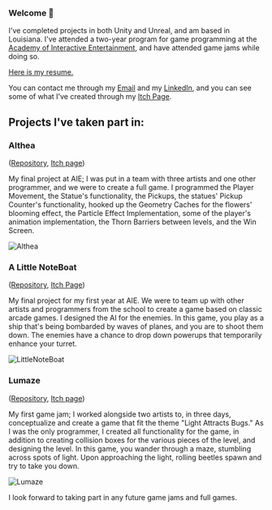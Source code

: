 ### Welcome 👋
I've completed projects in both Unity and Unreal, and am based in Louisiana. I've attended a two-year program for game programming at the [Academy of Interactive Entertainment](https://aie.edu/), and have attended game jams while doing so.

[Here is my resume.](https://resume.creddle.io/resume/capjh56yctc)

You can contact me through my [Email](mailto:https://judeous@tutanota.com) and my [LinkedIn](https://www.linkedin.com/in/jude-mentel-7682001bb), and you can see some of what I've created through my [Itch Page](https://judeous.itch.io/).

## Projects I've taken part in:
### **Althea**
([Repository](https://github.com/Judeous/Althea), [Itch page](https://green-production.itch.io/althea))

My final project at AIE; I was put in a team with three artists and one other programmer, and we were to create a full game. I programmed the Player Movement, the Statue's functionality, the Pickups, the statues' Pickup Counter's functionality, hooked up the Geometry Caches for the flowers' blooming effect, the Particle Effect Implementation, some of the player's animation implementation, the Thorn Barriers between levels, and the Win Screen.

![Althea](https://user-images.githubusercontent.com/69781551/173691761-2a829af8-344d-411f-867f-50df76c74a47.png)

### **A Little NoteBoat**
([Repository](https://github.com/lucasCampCode/A-Little-Noteboat), [Itch Page](https://chicory-games.itch.io/little-noteboat))

My final project for my first year at AIE. We were to team up with other artists and programmers from the school to create a game based on classic arcade games. I designed the AI for the enemies. In this game, you play as a ship that's being bombarded by waves of planes, and you are to shoot them down. The enemies have a chance to drop down powerups that temporarily enhance your turret.

![LittleNoteBoat](https://user-images.githubusercontent.com/69781551/173690464-fde6acae-9e9e-4329-a0aa-7fbef1c5768f.png)

### **Lumaze**
([Repository](https://github.com/Judeous/ZenoJam5_Lumaze), [Itch page](https://judeous.itch.io/lumaze))

My first game jam; I worked alongside two artists to, in three days, conceptualize and create a game that fit the theme "Light Attracts Bugs." As I was the only programmer, I created all functionality for the game, in addition to creating collision boxes for the various pieces of the level, and designing the level. In this game, you wander through a maze, stumbling across spots of light. Upon approaching the light, rolling beetles spawn and try to take you down.

![Lumaze](https://user-images.githubusercontent.com/69781551/173691658-0b22ccb4-dd52-4b39-af6a-8c62381b3934.png)


I look forward to taking part in any future game jams and full games.

<!--
**Judeous/Judeous** is a ✨ _special_ ✨ repository because its `README.md` (this file) appears on your GitHub profile.

Here are some ideas to get you started:

- 🔭 I’m currently working on polishing my first year's final project
- 🌱 I’m currently learning 
- 👯 I’m looking to collaborate on ...
- 🤔 I’m looking for help with ...
- 💬 Ask me about ...
- 📫 How to reach me: ...
- ⚡ Fun fact: ...
-->
